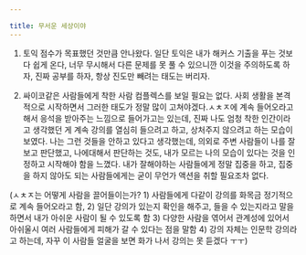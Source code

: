 ```yaml
---

title: 무서운 세상이야
---
```


1. 토익 점수가 목표했던 것만큼 안나왔다. 일단 토익은 내가 해커스 기출을 푸는 것보다 쉽게 온다, 너무 무시해서 다른 문제를 못 풀 수 있으니깐 이것을 주의하도록 하자, 진짜 공부를 하자, 항상 진도만 빼려는 태도는 버리자.

2. 싸이코같은 사람들에게 착한 사람 컴플렉스를 보일 필요는 없다. 사회 생활을 본격적으로 시작하면서 그러한 태도가 정말 많이 고쳐야겠다.ㅅㅊㅈ에 계속 들어오라고 해서 응석을 받아주는 느낌으로 들어가고는 있는데, 진짜 나도 엄청 착한 인간이라고 생각했던 게 계속 강의를 열심히 들으려고 하고, 상처주지 않으려고 하는 모습이 보였다. 나는 그런 것들을 안하고 있다고 생각했는데, 의외로 주변 사람들이 나를 잘 보고 판단했고, 나에대해서 판단하는 것도, 내가 모르는 나의 모습이 있다는 것을 인정하고 시작해야 함을  느꼈다. 내가 잘해야하는 사람들에게 정말 집중을 하고, 집중을 하지 않아도 되는 사람들에게는 굳이 무언가 액션을 취할 필요조차 없다.

 (ㅅㅊㅈ는 어떻게 사람을 끌어들이는가? 1) 사람들에게 다같이 강의를 화목금 정기적으로 계속 들어오라고 함, 2) 일단 강의가 있는지 확인을 해주고, 들을 수 있는지라고 말을 하면서 내가 아쉬운 사람이 될 수 있도록 함 3) 다양한 사람을 엮어서 관계성에 있어서 아쉬울시 여러 사람들에게 피해가 갈 수 있다는 점을 말함 4) 강의 자체는 인문학 강의라고 하는데, 자꾸 이 사람들 얼굴을 보면 화가 나서 강의는 못 듣겠다 ㅜㅜ)